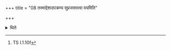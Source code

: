 +++
title = "08 तस्माद्देशादपक्रम्य सुप्रजसस्त्वा वयमिति"

+++

<details><summary>थिते</summary>

8. Having gone away from that place, to the south, she sits with her face to the north, with suprajasastvā vayam....[^1]  

[^1]: TS I.1.10f
</details>
